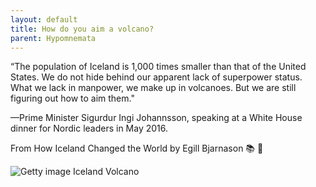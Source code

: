 ```yaml
---
layout: default
title: How do you aim a volcano?
parent: Hypomnemata
---
```

“The population of Iceland is 1,000 times smaller than that of the United States. We do not hide behind our apparent lack of superpower status. What we lack in manpower, we make up in volcanoes. But we are still figuring out how to aim them." 

—Prime Minister Sigurdur Ingi Johannsson, speaking at a White House dinner for Nordic leaders in May 2016.

From How Iceland Changed the World by Egill Bjarnason 📚 💬

![Getty image Iceland Volcano](https://7robots.micro.blog/uploads/2024/5f1ab66954.jpg "Getty image Iceland volcano")
